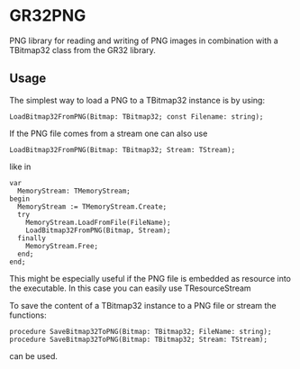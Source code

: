 # GR32PNG
PNG library for reading and writing of PNG images in combination with a TBitmap32 class from the GR32 library.

## Usage
The simplest way to load a PNG to a TBitmap32 instance is by using:

    LoadBitmap32FromPNG(Bitmap: TBitmap32; const Filename: string);

If the PNG file comes from a stream one can also use

    LoadBitmap32FromPNG(Bitmap: TBitmap32; Stream: TStream);

like in

    var
      MemoryStream: TMemoryStream;
    begin
      MemoryStream := TMemoryStream.Create;
      try
        MemoryStream.LoadFromFile(FileName);
        LoadBitmap32FromPNG(Bitmap, Stream);
      finally
        MemoryStream.Free;
      end;
    end;

This might be especially useful if the PNG file is embedded as resource into the executable. In this case you can easily use TResourceStream

To save the content of a TBitmap32 instance to a PNG file or stream the functions:

    procedure SaveBitmap32ToPNG(Bitmap: TBitmap32; FileName: string);
    procedure SaveBitmap32ToPNG(Bitmap: TBitmap32; Stream: TStream);

can be used.
